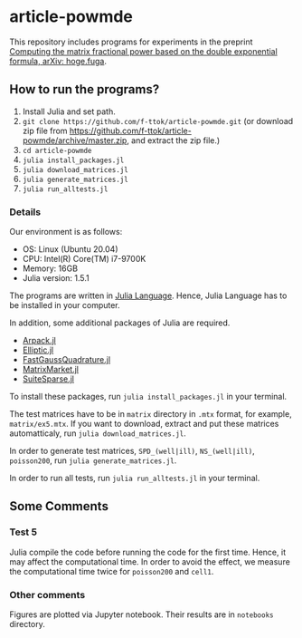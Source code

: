 # article-powmde

This repository includes programs for experiments in the preprint [Computing the matrix fractional power based on the double exponential formula, arXiv: hoge.fuga](https://example.com/).

## How to run the programs?

1. Install Julia and set path.
1. `git clone https://github.com/f-ttok/article-powmde.git` (or download zip file from https://github.com/f-ttok/article-powmde/archive/master.zip, and extract the zip file.)
1. `cd article-powmde`
1. `julia install_packages.jl`
1. `julia download_matrices.jl`
1. `julia generate_matrices.jl`
1. `julia run_alltests.jl`

### Details
Our environment is as follows:

- OS: Linux (Ubuntu 20.04)
- CPU: Intel(R) Core(TM) i7-9700K
- Memory: 16GB
- Julia version: 1.5.1

The programs are written in [Julia Language](https://julialang.org/).
Hence, Julia Language has to be installed in your computer.

In addition, some additional packages of Julia are required.

- [Arpack.jl](https://github.com/JuliaLinearAlgebra/Arpack.jl)
- [Elliptic.jl](https://github.com/nolta/Elliptic.jl)
- [FastGaussQuadrature.jl](https://github.com/JuliaApproximation/FastGaussQuadrature.jl)
- [MatrixMarket.jl](https://github.com/JuliaSparse/MatrixMarket.jl)
- [SuiteSparse.jl](https://github.com/JuliaLinearAlgebra/SuiteSparse.jl)

To install these packages, run `julia install_packages.jl` in your terminal.

The test matrices have to be in `matrix` directory in `.mtx` format, for example, `matrix/ex5.mtx`.
If you want to download, extract and put these matrices automatticaly, run `julia download_matrices.jl`.

In order to generate test matrices, `SPD_(well|ill)`, `NS_(well|ill)`, `poisson200`, run `julia generate_matrices.jl`.

In order to run all tests, run `julia run_alltests.jl` in your terminal.


## Some Comments
### Test 5
Julia compile the code before running the code for the first time.
Hence, it may affect the computational time.
In order to avoid the effect, we measure the computational time twice for `poisson200` and `cell1`.

### Other comments
Figures are plotted via Jupyter notebook.
Their results are in `notebooks` directory.